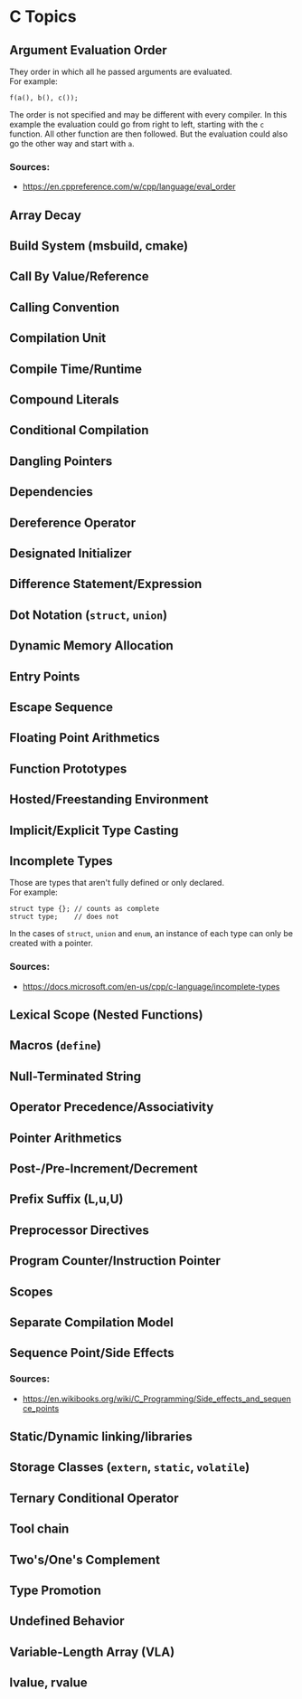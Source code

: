 # C Topics
## Argument Evaluation Order
They order in which all he passed arguments are evaluated.  
For example:

	f(a(), b(), c());

The order is not specified and may be different with every compiler.
In this example the evaluation could go from right to left, starting with the `c` function.
All other function are then followed.
But the evaluation could also go the other way and start with `a`.
### Sources:
 * https://en.cppreference.com/w/cpp/language/eval_order
## Array Decay

## Build System (msbuild, cmake)
## Call By Value/Reference
## Calling Convention
## Compilation Unit
## Compile Time/Runtime
## Compound Literals
## Conditional Compilation
## Dangling Pointers
## Dependencies
## Dereference Operator
## Designated Initializer
## Difference Statement/Expression
## Dot Notation (`struct`, `union`)
## Dynamic Memory Allocation
## Entry Points
## Escape Sequence
## Floating Point Arithmetics
## Function Prototypes
## Hosted/Freestanding Environment
## Implicit/Explicit Type Casting
## Incomplete Types
Those are types that aren't fully defined or only declared.  
For example:

	struct type {};	// counts as complete
	struct type;	// does not

In the cases of `struct`, `union` and `enum`, an instance of each type can only be created with a pointer.  
### Sources:
 * https://docs.microsoft.com/en-us/cpp/c-language/incomplete-types
## Lexical Scope (Nested Functions)
## Macros (`define`)
## Null-Terminated String
## Operator Precedence/Associativity
## Pointer Arithmetics
## Post-/Pre-Increment/Decrement
## Prefix Suffix (L,u,U)
## Preprocessor Directives
## Program Counter/Instruction Pointer
## Scopes
## Separate Compilation Model
## Sequence Point/Side Effects
### Sources:
 * https://en.wikibooks.org/wiki/C_Programming/Side_effects_and_sequence_points
## Static/Dynamic linking/libraries
## Storage Classes (`extern`, `static`, `volatile`)
## Ternary Conditional Operator
## Tool chain
## Two's/One's Complement
## Type Promotion
## Undefined Behavior
## Variable-Length Array (VLA)
## lvalue, rvalue